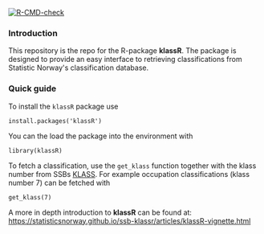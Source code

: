 <!-- badges: start -->

[![R-CMD-check](https://github.com/statisticsnorway/ssb-klassr/workflows/R-CMD-check/badge.svg)](https://github.com/statisticsnorway/ssb-klassr/actions)

<!-- badges: end -->

### Introduction

This repository is the repo for the R-package **klassR**. The package is designed to provide an easy interface to retrieving classifications from Statistic Norway's classification database.

### Quick guide

To install the `klassR` package use

    install.packages('klassR')

You can the load the package into the environment with

    library(klassR)

To fetch a classification, use the `get_klass` function together with the klass number from SSBs [KLASS](https://www.ssb.no/klass/). For example occupation classifications (klass number 7) can be fetched with

    get_klass(7)

A more in depth introduction to **klassR** can be found at: <https://statisticsnorway.github.io/ssb-klassr/articles/klassR-vignette.html>
